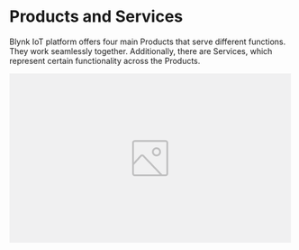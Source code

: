 # Products and Services

Blynk IoT platform offers four main Products that serve different functions. They work seamlessly together. Additionally, there are Services, which represent certain functionality across the Products.

![Diagram of how products are connected](../../.gitbook/assets/image-placeholder.png)

